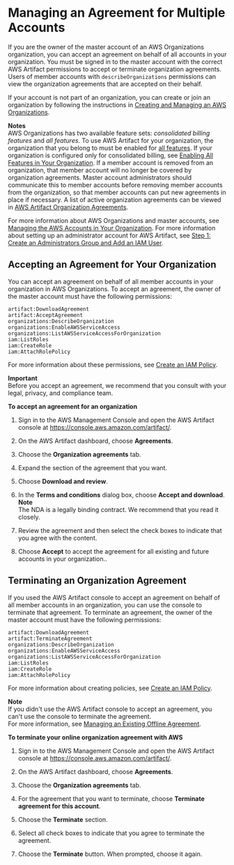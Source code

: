 # Managing an Agreement for Multiple Accounts<a name="manageorgagreement"></a>

If you are the owner of the master account of an AWS Organizations organization, you can accept an agreement on behalf of all accounts in your organization\. You must be signed in to the master account with the correct AWS Artifact permissions to accept or terminate organization agreements\. Users of member accounts with `describeOrganizations` permissions can view the organization agreements that are accepted on their behalf\. 

If your account is not part of an organization, you can create or join an organization by following the instructions in [Creating and Managing an AWS Organizations](https://docs.aws.amazon.com/organizations/latest/userguide/orgs_manage_org.html)\.

**Notes**  
AWS Organizations has two available feature sets: *consolidated billing features* and *all features*\. To use AWS Artifact for your organization, the organization that you belong to must be enabled for [all features](https://docs.aws.amazon.com/organizations/latest/userguide/orgs_getting-started_concepts.html#feature-set)\. If your organization is configured only for consolidated billing, see [Enabling All Features in Your Organization](https://docs.aws.amazon.com/organizations/latest/userguide/orgs_manage_org_support-all-features.html)\.
If a member account is removed from an organization, that member account will no longer be covered by organization agreements\. Master account administrators should communicate this to member accounts before removing member accounts from the organization, so that member accounts can put new agreements in place if necessary\. A list of active organization agreements can be viewed in [AWS Artifact Organization Agreements](http://console.aws.amazon.com/artifact/home?#!/agreements?tab=organizationAgreements)\.

For more information about AWS Organizations and master accounts, see [Managing the AWS Accounts in Your Organization](https://docs.aws.amazon.com/organizations/latest/userguide/orgs_manage_accounts.html)\. For more information about setting up an administrator account for AWS Artifact, see [Step 1: Create an Administrators Group and Add an IAM User](getting-started.md#create-an-admin)\.

## Accepting an Agreement for Your Organization<a name="org-agreement"></a>

You can accept an agreement on behalf of all member accounts in your organization in AWS Organizations\. To accept an agreement, the owner of the master account must have the following permissions:

```
artifact:DownloadAgreement
artifact:AcceptAgreement
organizations:DescribeOrganization 
organizations:EnableAWSServiceAccess 
organizations:ListAWSServiceAccessForOrganization
iam:ListRoles 
iam:CreateRole 
iam:AttachRolePolicy
```

For more information about these permissions, see [Create an IAM Policy](controlling-access.md#create-iam-policy)\.

**Important**  
Before you accept an agreement, we recommend that you consult with your legal, privacy, and compliance team\.<a name="enter-org-agreement"></a>

**To accept an agreement for an organization**

1. Sign in to the AWS Management Console and open the AWS Artifact console at [https://console\.aws\.amazon\.com/artifact/](https://console.aws.amazon.com/artifact/)\.

1. On the AWS Artifact dashboard, choose **Agreements**\.

1. Choose the **Organization agreements** tab\.

1. Expand the section of the agreement that you want\.

1. Choose **Download and review**\.

1. In the **Terms and conditions** dialog box, choose **Accept and download**\.
**Note**  
The NDA is a legally binding contract\. We recommend that you read it closely\.

1. Review the agreement and then select the check boxes to indicate that you agree with the content\.

1. Choose **Accept** to accept the agreement for all existing and future accounts in your organization\.\.

## Terminating an Organization Agreement<a name="terminate-org-agreement"></a>

If you used the AWS Artifact console to accept an agreement on behalf of all member accounts in an organization, you can use the console to terminate that agreement\. To terminate an agreement, the owner of the master account must have the following permissions:

```
artifact:DownloadAgreement
artifact:TerminateAgreement
organizations:DescribeOrganization 
organizations:EnableAWSServiceAccess 
organizations:ListAWSServiceAccessForOrganization
iam:ListRoles 
iam:CreateRole 
iam:AttachRolePolicy
```

For more information about creating policies, see [Create an IAM Policy](controlling-access.md#create-iam-policy)\.

**Note**  
If you didn't use the AWS Artifact console to accept an agreement, you can't use the console to terminate the agreement\.   
For more information, see [Managing an Existing Offline Agreement](manageofflineagreement.md)\.

**To terminate your online organization agreement with AWS**

1. Sign in to the AWS Management Console and open the AWS Artifact console at [https://console\.aws\.amazon\.com/artifact/](https://console.aws.amazon.com/artifact/)\.

1. On the AWS Artifact dashboard, choose **Agreements**\.

1. Choose the **Organization agreements** tab\.

1. For the agreement that you want to terminate, choose **Terminate agreement for this account**\. 

1. Choose the **Terminate** section\. 

1. Select all check boxes to indicate that you agree to terminate the agreement\. 

1. Choose the **Terminate** button\. When prompted, choose it again\.